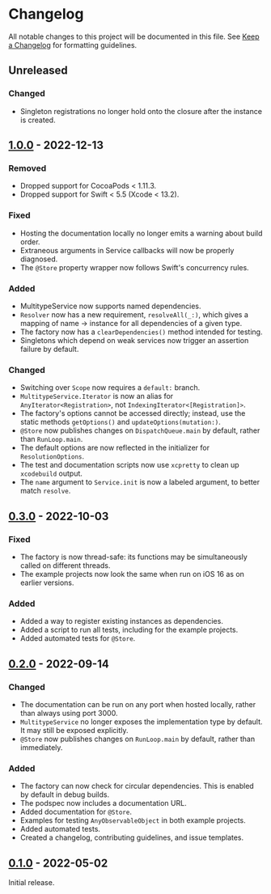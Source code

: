 # Changelog

All notable changes to this project will be documented in this file. See [Keep a Changelog] for
formatting guidelines.

## Unreleased

### Changed

- Singleton registrations no longer hold onto the closure after the instance is created.

## [1.0.0] - 2022-12-13

### Removed

- Dropped support for CocoaPods &lt; 1.11.3.
- Dropped support for Swift &lt; 5.5 (Xcode &lt; 13.2).

### Fixed

- Hosting the documentation locally no longer emits a warning about build order.
- Extraneous arguments in Service callbacks will now be properly diagnosed.
- The `@Store` property wrapper now follows Swift's concurrency rules.

### Added

- MultitypeService now supports named dependencies.
- `Resolver` now has a new requirement, `resolveAll(_:)`, which gives a mapping of name -> instance
  for all dependencies of a given type.
- The factory now has a `clearDependencies()` method intended for testing.
- Singletons which depend on weak services now trigger an assertion failure by default.

### Changed

- Switching over `Scope` now requires a `default:` branch.
- `MultitypeService.Iterator` is now an alias for `AnyIterator<Registration>`, not
  `IndexingIterator<[Registration]>`.
- The factory's options cannot be accessed directly; instead, use the static methods `getOptions()`
  and `updateOptions(mutation:)`.
- `@Store` now publishes changes on `DispatchQueue.main` by default, rather than `RunLoop.main`.
- The default options are now reflected in the initializer for `ResolutionOptions`.
- The test and documentation scripts now use `xcpretty` to clean up `xcodebuild` output.
- The `name` argument to `Service.init` is now a labeled argument, to better match `resolve`.

## [0.3.0] - 2022-10-03

### Fixed

- The factory is now thread-safe: its functions may be simultaneously called on different threads.
- The example projects now look the same when run on iOS 16 as on earlier versions.

### Added

- Added a way to register existing instances as dependencies.
- Added a script to run all tests, including for the example projects.
- Added automated tests for `@Store`.

## [0.2.0] - 2022-09-14

### Changed

- The documentation can be run on any port when hosted locally, rather than always using port 3000.
- `MultitypeService` no longer exposes the implementation type by default. It may still be exposed
  explicitly.
- `@Store` now publishes changes on `RunLoop.main` by default, rather than immediately.

### Added

- The factory can now check for circular dependencies. This is enabled by default in debug builds.
- The podspec now includes a documentation URL.
- Added documentation for `@Store`.
- Examples for testing `AnyObservableObject` in both example projects.
- Added automated tests.
- Created a changelog, contributing guidelines, and issue templates.

## [0.1.0] - 2022-05-02

Initial release.

[Keep a Changelog]: https://keepachangelog.com/en
[0.1.0]: https://github.com/Tiny-Home-Consulting/Dependiject/tree/0.1.0
[0.2.0]: https://github.com/Tiny-Home-Consulting/Dependiject/tree/0.2.0
[0.3.0]: https://github.com/Tiny-Home-Consulting/Dependiject/tree/0.3.0
[1.0.0]: https://github.com/Tiny-Home-Consulting/Dependiject/tree/1.0.0
